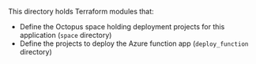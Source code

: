 This directory holds Terraform modules that:

* Define the Octopus space holding deployment projects for this application (`space` directory)
* Define the projects to deploy the Azure function app (`deploy_function` directory)